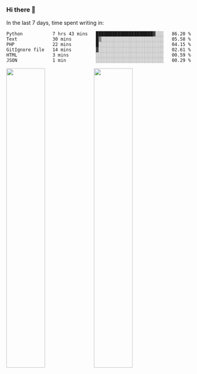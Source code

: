 ### Hi there 👋

In the last 7 days, time spent writing in:

<!--START_SECTION:waka-->

```text
Python           7 hrs 43 mins   █████████████████████▓░░░   86.20 %
Text             30 mins         █▒░░░░░░░░░░░░░░░░░░░░░░░   05.58 %
PHP              22 mins         █░░░░░░░░░░░░░░░░░░░░░░░░   04.15 %
GitIgnore file   14 mins         ▓░░░░░░░░░░░░░░░░░░░░░░░░   02.61 %
HTML             3 mins          ░░░░░░░░░░░░░░░░░░░░░░░░░   00.59 %
JSON             1 min           ░░░░░░░░░░░░░░░░░░░░░░░░░   00.29 %
```

<!--END_SECTION:waka-->

<img src="https://wakatime.com/share/@jimtje/5d0c92de-08f8-4a72-8f2f-6a9693d1e318.svg" width=45% height=45%> <img src="https://wakatime.com/share/@jimtje/501498ae-bda5-4da7-a89d-b40bcdd5556d.svg" width=45% height=45%>

